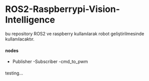 # ROS2-Raspberrypi-Vision-Intelligence
bu repository ROS2 ve raspberry kullanılarak robot geliştirilmesinde kullanılacaktır.
#### nodes
- Publisher
-Subscriber
-cmd_to_pwm
####
testing...
